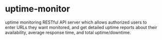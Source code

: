 # uptime-monitor
uptime monitoring RESTful API server which allows authorized users to enter URLs they want monitored, and get detailed uptime reports about their availability, average response time, and total uptime/downtime.
